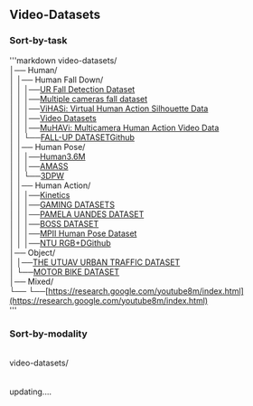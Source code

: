 ## Video-Datasets

### Sort-by-task

'''markdown
video-datasets/<br>
│── Human/<br>
│   │── Human Fall Down/<br>
│   │   │──[UR Fall Detection Dataset](http://fenix.ur.edu.pl/~mkepski/ds/uf.html)<br>
│   │   │──[Multiple cameras fall dataset](https://www.iro.umontreal.ca/~labimage/Dataset/)<br>
│   │   │──[ViHASi: Virtual Human Action Silhouette Data](http://velastin.dynu.com/VIHASI/)<br>
│   │   │──[Video Datasets](http://videodatasets.org/)<br>
│   │   │──[MuHAVi: Multicamera Human Action Video Data](http://velastin.dynu.com/MuHAVi-MAS/)<br>
│   │   └──[FALL-UP DATASET](https://sites.google.com/up.edu.mx/har-up/)[Github](https://github.com/jpnm561/HAR-UP)<br>
│   │── Human Pose/<br>
│   │   │──[Human3.6M](http://vision.imar.ro/human3.6m/description.php)<br>
│   │   │──[AMASS](https://amass.is.tue.mpg.de/)<br>
│   │   └──[3DPW](https://virtualhumans.mpi-inf.mpg.de/3DPW/)<br>
│   │── Human Action/<br>
│   │   │──[Kinetics](https://github.com/cvdfoundation/kinetics-dataset)<br>
│   │   │──[GAMING DATASETS](http://velastin.dynu.com/G3D/index.html)<br>
│   │   │──[PAMELA UANDES DATASET](http://videodatasets.org/PAMELA-UANDES)<br>
│   │   │──[BOSS DATASET](http://videodatasets.org/BOSSdata)<br>
│   │   │──[MPII Human Pose Dataset](http://human-pose.mpi-inf.mpg.de/)<br>
│   │   │──[NTU RGB+D](https://rose1.ntu.edu.sg/dataset/actionRecognition/)[Github](https://github.com/shahroudy/NTURGB-D)<br>
│── Object/<br>
│   │──[THE UTUAV URBAN TRAFFIC DATASET](http://videodatasets.org/UTUAV)<br>
│   └──[MOTOR BIKE DATASET](http://videodatasets.org/UrbanMotorbike)<br>
│── Mixed/<br>
└── └──[https://research.google.com/youtube8m/index.html](https://research.google.com/youtube8m/index.html)<br>
'''

### Sort-by-modality
<br>
video-datasets/<br>
<br><br>
updating....


